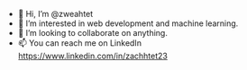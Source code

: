 - 👋 Hi, I’m @zweahtet
- 👀 I’m interested in web development and machine learning.
- 💞️ I’m looking to collaborate on anything.
- 📫 You can reach me on LinkedIn https://www.linkedin.com/in/zachhtet23

<!---
zweahtet/zweahtet is a ✨ special ✨ repository because its `README.md` (this file) appears on your GitHub profile.
You can click the Preview link to take a look at your changes.
--->
